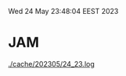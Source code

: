 Wed 24 May 23:48:04 EEST 2023
# JAM
<a href='./cache/202305/24_23.log'>./cache/202305/24_23.log</a>
